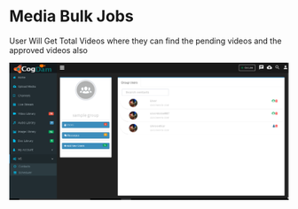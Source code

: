 # Media Bulk Jobs

User Will Get Total Videos where they can find the pending videos and the approved videos also

![](../.gitbook/assets/image%20%28191%29.png)

